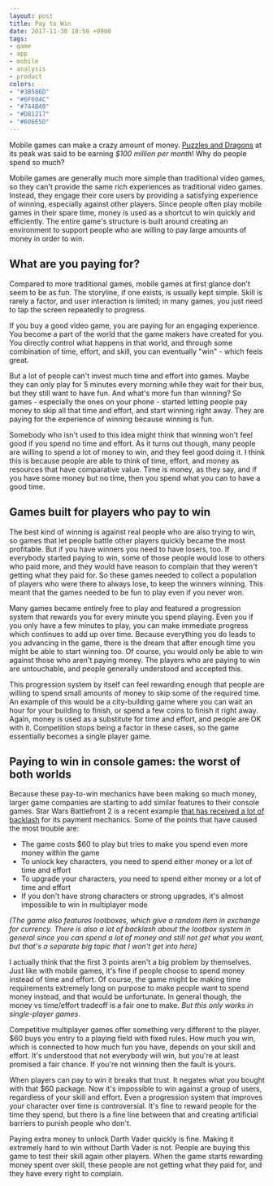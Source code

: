 ```yaml
---
layout: post
title: Pay to Win
date: 2017-11-30 18:59 +0900
tags:
- game
- app
- mobile
- analysis
- product
colors:
- "#3B586D"
- "#6F604C"
- "#744B40"
- "#D81217"
- "#606E5D"
---
```


Mobile games can make a crazy amount of money. [Puzzles and Dragons](https://en.wikipedia.org/wiki/Puzzle_%26_Dragons) at its peak was said to be earning *$100 million per month*! Why do people spend so much?

Mobile games are generally much more simple than traditional video games, so they can't provide the same rich experiences as traditional video games. Instead, they engage their core users by providing a satisfying experience of winning, especially against other players. Since people often play mobile games in their spare time, money is used as a shortcut to win quickly and efficiently. The entire game's structure is built around creating an environment to support people who are willing to pay large amounts of money in order to win.

<!-- more -->

## What are you paying for?

Compared to more traditional games, mobile games at first glance don't seem to be as fun. The storyline, if one exists, is usually kept simple. Skill is rarely a factor, and user interaction is limited; in many games, you just need to tap the screen repeatedly to progress. 

If you buy a good video game, you are paying for an engaging experience. You become a part of the world that the game makers have created for you. You directly control what happens in that world, and through some combination of time, effort, and skill, you can eventually "win" - which feels great. 

But a lot of people can't invest much time and effort into games. Maybe they can only play for 5 minutes every morning while they wait for their bus, but they still want to have fun. And what's more fun than winning? So games - especially the ones on your phone - started letting people pay money to skip all that time and effort, and start winning right away. They are paying for the experience of winning because winning is fun. 

Somebody who isn't used to this idea might think that winning won't feel good if you spend no time and effort. As it turns out though, many people are willing to spend a lot of money to win, and they feel good doing it. I think this is because people are able to think of time, effort, and money as resources that have comparative value. Time is money, as they say, and if you have some money but no time, then you spend what you can to have a good time. 

## Games built for players who pay to win

The best kind of winning is against real people who are also trying to win, so games that let people battle other players quickly became the most profitable. But if you have winners you need to have losers, too. If everybody started paying to win, some of those people would lose to others who paid more, and they would have reason to complain that they weren't getting what they paid for. So these games needed to collect a population of players who were there to always lose, to keep the winners winning. This meant that the games needed to be fun to play even if you never won.

Many games became entirely free to play and featured a progression system that rewards you for every minute you spend playing. Even you if you only have a few minutes to play, you can make immediate progress which continues to add up over time. Because everything you do leads to you advancing in the game, there is the dream that after enough time you might be able to start winning too. Of course, you would only be able to win against those who aren't paying money. The players who are paying to win are untouchable, and people generally understood and accepted this. 

This progression system by itself can feel rewarding enough that people are willing to spend small amounts of money to skip some of the required time. An example of this would be a city-building game where you can wait an hour for your building to finish, or spend a few coins to finish it right away. Again, money is used as a substitute for time and effort, and people are OK with it. Competition stops being a factor in these cases, so the game essentially becomes a single player game.

## Paying to win in console games: the worst of both worlds

Because these pay-to-win mechanics have been making so much money, larger game companies are starting to add similar features to their console games. Star Wars Battlefront 2 is a recent example [that has received a lot of backlash](https://www.polygon.com/2017/11/13/16646692/star-wars-battlefront-2-loot-crate-controversy-ea) for its payment mechanics. Some of the points that have caused the most trouble are:

- The game costs $60 to play but tries to make you spend even more money within the game
- To unlock key characters, you need to spend either money or a lot of time and effort
- To upgrade your characters, you need to spend either money or a lot of time and effort
- If you don't have strong characters or strong upgrades, it's almost impossible to win in multiplayer mode

*(The game also features lootboxes, which give a random item in exchange for currency. There is also a lot of backlash about the lootbox system in general since you can spend a lot of money and still not get what you want, but that's a separate big topic that I won't get into here)*

I actually think that the first 3 points aren't a big problem by themselves. Just like with mobile games, it's fine if people choose to spend money instead of time and effort. Of course, the game might be making time requirements extremely long on purpose to make people want to spend money instead, and that would be unfortunate. In general though, the money vs time/effort tradeoff is a fair one to make. *But this only works in single-player games*.

Competitive multiplayer games offer something very different to the player. $60 buys you entry to a playing field with fixed rules. How much you win, which is connected to how much fun you have, depends on your skill and effort. It's understood that not everybody will win, but you're at least promised a fair chance. If you're not winning then the fault is yours. 

When players can pay to win it breaks that trust. It negates what you bought with that $60 package. Now it's impossible to win against a group of users, regardless of your skill and effort. Even a progression system that improves your character over time is controversial. It's fine to reward people for the time they spend, but there is a fine line between that and creating artificial barriers to punish people who don't.

Paying extra money to unlock Darth Vader quickly is fine. Making it extremely hard to win without Darth Vader is not. People are buying this game to test their skill again other players. When the game starts rewarding money spent over skill, these people are not getting what they paid for, and they have every right to complain.
